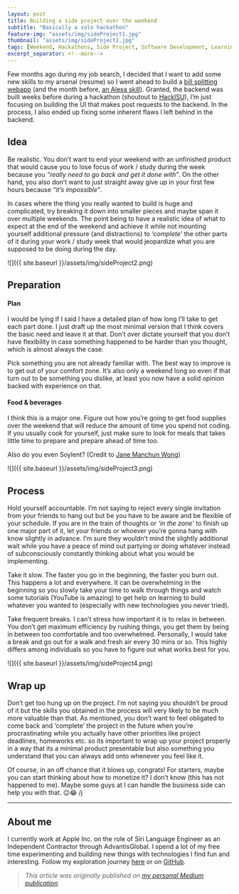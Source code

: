 ```yaml
---
layout: post
title: Building a side project over the weekend
subtitle: "Basically a solo hackathon"
feature-img: "assets/img/sideProject1.jpg"
thumbnail: "assets/img/sideProject1.jpg"
tags: [Weekend, Hackathons, Side Project, Software Development, Learning To Code]
excerpt_separator: <!--more-->
---
```


<!--more-->

Few months ago during my job search, I decided that I want to add some new skills to my arsenal (resume) so I went ahead to build a [bill splitting webapp](http://www.breakups.life/) (and the month before, [an Alexa skill](https://github.com/binhonglee/dota2-random)). Granted, the backend was built weeks before during a hackathon (shoutout to [HackISU](http://www.hackisu.org/)), I’m just focusing on building the UI that makes post requests to the backend. In the process, I also ended up fixing some inherent flaws I left behind in the backend.

## Idea

Be realistic. You don’t want to end your weekend with an unfinished product that would cause you to lose focus of work / study during the week because you _“really need to go back and get it done with”_. On the other hand, you also don’t want to just straight away give up in your first few hours because _“it’s impossible”_.

In cases where the thing you really wanted to build is huge and complicated, try breaking it down into smaller pieces and maybe span it over multiple weekends. The point being to have a realistic idea of what to expect at the end of the weekend and achieve it while not mounting yourself additional pressure (and distractions) to _‘complete’_ the other parts of it during your work / study week that would jeopardize what you are supposed to be doing during the day.

![]({{ site.baseurl }}/assets/img/sideProject2.png)

## Preparation

#### Plan

I would be lying if I said I have a detailed plan of how long I’ll take to get each part done. I just draft up the most minimal version that I think covers the basic need and leave it at that. Don’t over dictate yourself that you don’t have flexibility in case something happened to be harder than you thought, which is almost always the case.

Pick something you are not already familiar with. The best way to improve is to get out of your comfort zone. It’s also only a weekend long so even if that turn out to be something you dislike, at least you now have a solid opinion backed with experience on that.

#### Food & beverages

I think this is a major one. Figure out how you’re going to get food supplies over the weekend that will reduce the amount of time you spend not coding. If you usually cook for yourself, just make sure to look for meals that takes little time to prepare and prepare ahead of time too.

Also do you even Soylent? (Credit to [Jane Manchun Wong](https://twitter.com/wongmjane))

![]({{ site.baseurl }}/assets/img/sideProject3.png)

## Process

Hold yourself accountable. I’m not saying to reject every single invitation from your friends to hang out but be you have to be aware and be flexible of your schedule. If you are in the train of thoughts or _‘in the zone’_ to finish up one major part of it, let your friends or whoever you’re gonna hang with know slightly in advance. I’m sure they wouldn’t mind the slightly additional wait while you have a peace of mind out partying or doing whatever instead of subconsciously constantly thinking about what you would be implementing.

Take it slow. The faster you go in the beginning, the faster you burn out. This happens a lot and everywhere. It can be overwhelming in the beginning so you slowly take your time to walk through things and watch some tutorials (YouTube is amazing) to get help on learning to build whatever you wanted to (especially with new technologies you never tried).

Take frequent breaks. I can’t stress how important it is to relax in between. You don’t get maximum efficiency by rushing things, you get them by being in between too comfortable and too overwhelmed. Personally, I would take a break and go out for a walk and fresh air every 30 mins or so. This highly differs among individuals so you have to figure out what works best for you.

![]({{ site.baseurl }}/assets/img/sideProject4.png)

## Wrap up

Don’t get too hung up on the project. I’m not saying you shouldn’t be proud of it but the skills you obtained in the process will very likely to be much more valuable than that. As mentioned, you don’t want to feel obligated to come back and ‘complete’ the project in the future when you’re procrastinating while you actually have other priorities like project deadlines, homeworks etc. so its important to wrap up your project properly in a way that its a minimal product presentable but also something you understand that you can always add onto whenever you feel like it.

Of course, in an off chance that it blows up, congrats! For starters, maybe you can start thinking about how to monetize it? I don’t know (this has not happened to me). Maybe some guys at I can handle the business side can help you with that. 😉😂 /j

---

## About me

I currently work at Apple Inc. on the role of Siri Language Engineer as an Independent Contractor through AdvantisGlobal. I spend a lot of my free time experimenting and building new things with technologies I find fun and interesting. Follow my exploration journey [here](https://binhong.me/blog) or on [GitHub](https://github.com/binhonglee).

> _This article was originally published on [my personal Medium publication](https://blog.binhong.me/building-a-side-project-over-the-weekend-8895e0cf02d7)._
